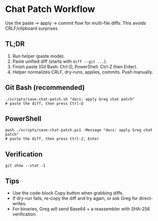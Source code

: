 # Chat Patch Workflow

Use the paste → apply → commit flow for multi-file diffs. This avoids CRLF/clipboard surprises.

## TL;DR
1. Run helper (paste mode).
2. Paste unified diff (starts with `diff --git ...`).
3. Finish paste (Git Bash: Ctrl-D, PowerShell: Ctrl-Z then Enter).
4. Helper normalizes CRLF, dry-runs, applies, commits. Push manually.

## Git Bash (recommended)
    ./scripts/save-chat-patch.sh "docs: apply Greg chat patch"
    # paste the diff, then press Ctrl-D

## PowerShell
    pwsh ./scripts/save-chat-patch.ps1 -Message "docs: apply Greg chat patch"
    # paste the diff, then press Ctrl-Z, Enter

## Verification
    git show --stat -1

## Tips
- Use the code-block Copy button when grabbing diffs.
- If dry-run fails, re-copy the diff and try again, or ask Greg for direct-writes.
- For binaries, Greg will send Base64 + a reassembler with SHA-256 verification.
